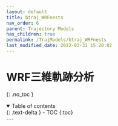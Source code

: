 ```yaml
---
layout: default
title: btraj_WRFnests
nav_order: 6
parent: Trajectory Models
has_children: true
permalink: /TrajModels/btraj_WRFnests
last_modified_date: 2022-03-31 15:20:02
---
```


# WRF三維軌跡分析
{: .no_toc }

<details open markdown="block">
  <summary>
    Table of contents
  </summary>
  {: .text-delta }
- TOC
{:toc}
</details>
---
